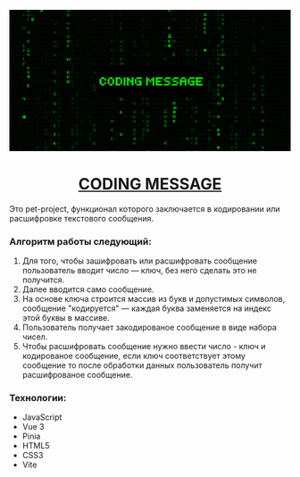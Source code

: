 <p align="center">
  <img src="src/assets/demo.gif" width="700" alt="demo">
</p>

<div align="center">
  
# [CODING MESSAGE](https://alexxxwhiteee.github.io/codingmessage/) 

</div>

Это pet-project, функционал которого заключается в кодировании или расшифровке текстового сообщения.

### Алгоритм работы следующий:
1. Для того, чтобы зашифровать или расшифровать сообщение пользователь вводит число — ключ, без него сделать это не получится.
2. Далее вводится само сообщение.
3. На основе ключа строится массив из букв и допустимых символов, сообщение "кодируется" — каждая буква заменяется на индекс этой буквы в массиве.
4. Пользователь получает закодированое сообщение в виде набора чисел.
5. Чтобы расшифровать сообщение нужно ввести число - ключ и кодированое сообщение, если ключ соответствует этому сообщение то после обработки данных пользователь получит расшифрованое сообщение.

### Технологии:
- JavaScript
- Vue 3
- Pinia
- HTML5
- CSS3
- Vite
